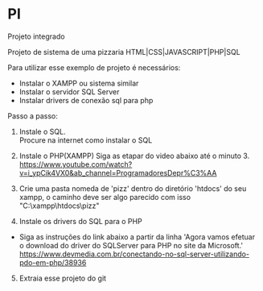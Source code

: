 # PI
Projeto integrado

Projeto de sistema de uma pizzaria
HTML|CSS|JAVASCRIPT|PHP|SQL

Para utilizar esse exemplo de projeto é necessários:
- Instalar o XAMPP ou sistema similar
- Instalar o servidor SQL Server
- Instalar drivers de conexão sql para php

Passo a passo:
1) Instale o SQL.<br>
Procure na internet como instalar o SQL

2) Instale o PHP(XAMPP)
Siga as etapar do video abaixo até o minuto 3.<br>
https://www.youtube.com/watch?v=i_ypCik4VX0&ab_channel=ProgramadoresDepr%C3%AA

3) Crie uma pasta nomeda de 'pizz' dentro do diretório 'htdocs' do seu xampp, o caminho deve ser algo parecido com isso "C:\xampp\htdocs\pizz"

4) Instale os drivers do SQL para o PHP
- Siga as instruções do link abaixo a partir da linha 'Agora vamos efetuar o download do driver do SQLServer para PHP no site da Microsoft.'<br>
https://www.devmedia.com.br/conectando-no-sql-server-utilizando-pdo-em-php/38936

5) Extraia esse projeto do git




